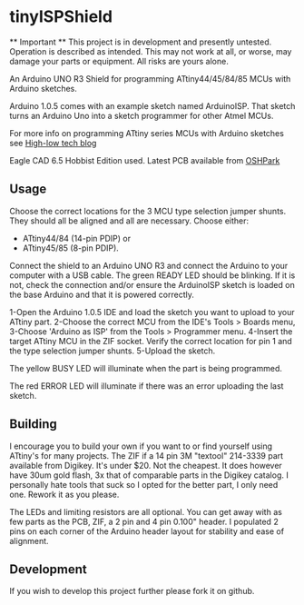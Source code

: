 tinyISPShield
=============

** Important **
This project is in development and presently untested. Operation is
described as intended. This may not work at all, or worse, may damage your
parts or equipment. All risks are yours alone.

An Arduino UNO R3 Shield for programming ATtiny44/45/84/85 MCUs with Arduino 
sketches.

Arduino 1.0.5 comes with an example sketch named ArduinoISP. That sketch 
turns an Arduino Uno into a sketch programmer for other Atmel MCUs.

For more info on programming ATtiny series MCUs with Arduino sketches see 
[High-low tech blog](http://highlowtech.org/?p=1695)

Eagle CAD 6.5 Hobbist Edition used. Latest PCB available from 
[OSHPark](https://oshpark.com/shared_projects/PF0k6TW9)

Usage
-----

Choose the correct locations for the 3 MCU type selection jumper shunts.
They should all be aligned and all are necessary. Choose either:

- ATtiny44/84 (14-pin PDIP) or 
- ATtiny45/85 (8-pin PDIP).

Connect the shield to an Arduino UNO R3 and connect the Arduino to your
computer with a USB cable. The green READY LED should be blinking. If it
is not, check the connection and/or ensure the ArduinoISP sketch is loaded
on the base Arduino and that it is powered correctly.

1-Open the Arduino 1.0.5 IDE and load the sketch you want to upload to your
ATtiny part.
2-Choose the correct MCU from the IDE's Tools > Boards menu,
3-Choose 'Arduino as ISP' from the Tools > Programmer menu.
4-Insert the target ATtiny MCU in the ZIF socket. Verify the correct location
for pin 1 and the type selection jumper shunts.
5-Upload the sketch.

The yellow BUSY LED will illuminate when the part is being programmed.

The red ERROR LED will illuminate if there was an error uploading the 
last sketch.

Building
--------

I encourage you to build your own if you want to or find yourself using
ATtiny's for many projects. The ZIF if a 14 pin 3M "textool" 214-3339 part
available from Digikey. It's under $20. Not the cheapest. It does however
have 30um gold flash, 3x that of comparable parts in the Digikey catalog.
I personally hate tools that suck so I opted for the better part, I only
need one. Rework it as you please.

The LEDs and limiting resistors are all optional. You can get away with
as few parts as the PCB, ZIF, a 2 pin and 4 pin 0.100" header. I populated
2 pins on each corner of the Arduino header layout for stability and ease
of alignment.

Development
-----------

If you wish to develop this project further please fork it on github.


